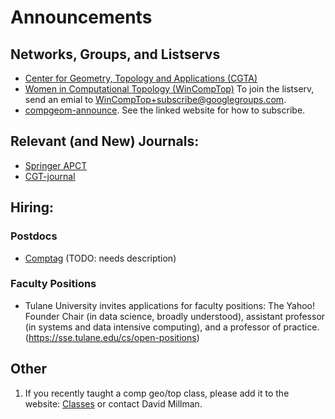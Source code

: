 # Announcements

## Networks, Groups, and Listservs

* [Center for Geometry, Topology and Applications (CGTA)](https://www.southampton.ac.uk/cgta/index.page)
* [Women in Computational Topology (WinCompTop)](https://awmadvance.org/research-networks/wincomptop-women-in-computational-topology/) To join the listserv, send an emial to WinCompTop+subscribe@googlegroups.com.
* [compgeom-announce](https://sympa.inria.fr/sympa/info/compgeom-announce).  See the linked website for how to subscribe.

## Relevant (and New) Journals:

* [Springer APCT](https://www.springer.com/journal/41468)
* [CGT-journal](https://www.cgt-journal.org/index.php/cgt/login?source=%2Findex.php%2Fcgt)

## Hiring:

### Postdocs

* [Comptag](https://www.cs.montana.edu/comptag/index.html)
(TODO: needs description)

### Faculty Positions

* Tulane University invites applications for faculty positions: The Yahoo! Founder Chair (in data science, broadly understood), assistant professor (in systems and data intensive computing), and a professor of practice. (https://sse.tulane.edu/cs/open-positions)

## Other

1. If you recently taught a comp geo/top class, please add it to the website:
[Classes](https://comptag.github.io/teaching-compGT/) or contact David Millman.
